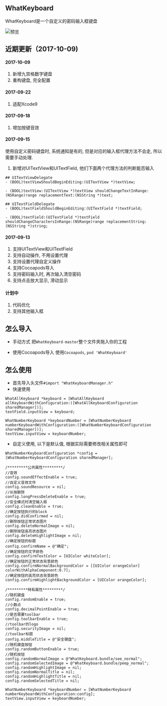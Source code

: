 ## WhatKeyboard


WhatKeyboard是一个自定义的密码输入框键盘

![预览](http://oak4eha4y.bkt.clouddn.com/WhatKeyboard.png)        
 
## 近期更新（2017-10-09)

#### 2017-10-09
1. 新增九宫格数字键盘
2. 重构键盘, 完全配置

#### 2017-09-22
1. 适配Xcode9

#### 2017-09-18
1. 增加按键音效

#### 2017-09-15
使用自定义密码键盘时, 系统通知是有的, 但是对应的输入框代理方法不会走, 所以需要手动处理.
1. 新增对UITextView和UITextField, 他们下面两个代理方法的判断能否输入

```
## UITextViewDelegate
- (BOOL)textViewShouldBeginEditing:(UITextView *)textView;

- (BOOL)textView:(UITextView *)textView shouldChangeTextInRange:(NSRange)range replacementText:(NSString *)text;

## UITextFieldDelegate
- (BOOL)textFieldShouldBeginEditing:(UITextField *)textField; 

- (BOOL)textField:(UITextField *)textField shouldChangeCharactersInRange:(NSRange)range replacementString:(NSString *)string; 
```

#### 2017-09-13

1. 支持UITextView和UITextField
2. 支持自动操作, 不用设置代理
3. 支持设置代理自定义操作
4. 支持Cocoapods导入
5. 支持密码输入时, 再次输入清空密码
6. 支持点击放大显示, 滑动显示

#### 计划中

1. 代码优化
2. 支持其他输入框
             

## 怎么导入

* 手动方式
把`WhatKeyboard-master`整个文件夹拖入你的工程

* 使用Cocoapods导入
使用`Cocoapods`, `pod 'WhatKeyboard'`

## 怎么使用

* 首先导入头文件`#import "WhatKeyboardManager.h"`
* 快速使用

```
WhatAllKeyboard *keyboard = [WhatAllKeyboard allKeyboardWithConfiguration:([WhatAllKeyboardConfiguration sharedManager])];
textField.inputView = keyboard;

WhatNumberKeyboard *keyboardNumber = [WhatNumberKeyboard numberKeyboardWithConfiguration:([WhatNumberKeyboardConfiguration sharedManager])];
textView.inputView = keyboardNumber;
```
* 自定义使用, 以下是默认值, 根据实际需要修改相关属性即可

```
WhatNumberKeyboardConfiguration *config = [WhatNumberKeyboardConfiguration sharedManager];

/*********公共属性*********/
//音效
config.soundEffectEnable = true;
//自定义音效文件
config.soundResource = nil;
//长按删除
config.longPressDeleteEnable = true;
//安全模式时清空输入框
config.cleanEnable = true;
//确定按钮执行的block
config.didConfirmed = nil;
//删除按钮正常状态图片
config.deleteNormalImage = nil;
//删除按钮高亮状态图片
config.deleteHighlightImage = nil;
//确定按钮的标题
config.confirmName = @"确定";
//确定按钮的文字颜色
config.confirmTextColor = [UIColor whiteColor];
//确定按钮的正常状态背景颜色
config.confirmNormalBackgroundColor = [[UIColor orangeColor] colorWithAlphaComponent:0.7];
//确定按钮的高亮状态背景颜色
config.confirmHighlightBackgroundColor = [UIColor orangeColor];
    
/*********特有属性*********/
//随机键盘
config.randomEnable = true;
//小数点
config.decimalPointEnable = true;
//是否需要toolbar
config.toolbarEnable = true;
//toolbar的logo
config.securityImage = nil;
//toolbar标题
config.middleTitle = @"安全键盘";
//随机键盘按钮
config.randomButtonEnable = true;
//随机按钮
config.randomNormalImage = @"WhatKeyboard.bundle/see_normal";
config.randomSelectedImage = @"WhatKeyboard.bundle/peep_normal";
config.randomHighlightImage = nil;
config.randomNormalTitle = nil;
config.randomHighlightTitle = nil;
config.randomSelectedTitle = nil;

WhatNumberKeyboard *keyboardNumber = [WhatNumberKeyboard numberKeyboardWithConfiguration:config];
textView.inputView = keyboardNumber;
```

